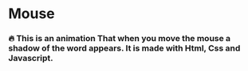 # Mouse
### 🔥 This is an animation That when you move the mouse a shadow of the word appears. It is made with Html, Css and Javascript.
